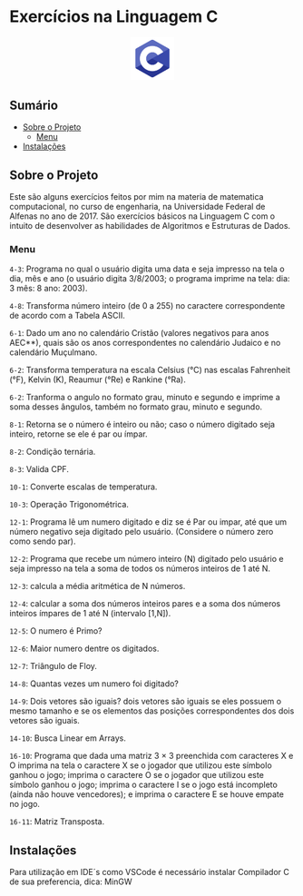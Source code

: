 # Exercícios na Linguagem C

<p align="center">
  <img src="img/c.png" alt="foto1" style="width: 15%;">
</p>

## Sumário

- [Sobre o Projeto](#sobre-o-projeto)
  - [Menu](#Menu)
- [Instalações](#instalacao)

## Sobre o Projeto

Este são alguns exercícios feitos por mim na materia de matematica computacional, no curso de engenharia, na Universidade Federal de Alfenas no ano de 2017.
São exercícios básicos na Linguagem C com o intuito de desenvolver as habilidades de Algoritmos e Estruturas de Dados.

### Menu

`4-3`: Programa no qual o usuário digita uma data e seja impresso na tela o dia, mês e ano (o usuário digita 3/8/2003; o
programa imprime na tela: dia: 3 mês: 8 ano: 2003).

`4-8`: Transforma número inteiro (de 0 a 255) no caractere correspondente de acordo com a Tabela ASCII.

`6-1`: Dado um ano no calendário Cristão (valores negativos para anos AEC\*\*), quais são os anos correspondentes no calendário Judaico e no calendário Muçulmano.

`6-2`: Transforma temperatura na escala Celsius (°C) nas escalas Fahrenheit (°F), Kelvin (K), Reaumur (°Re) e Rankine (°Ra).

`6-2`: Tranforma o angulo no formato grau, minuto e segundo e imprime a soma desses ângulos, também no formato grau, minuto e segundo.

`8-1`: Retorna se o número é inteiro ou não; caso o número digitado seja inteiro, retorne se ele é par ou ímpar.

`8-2`: Condição ternária.

`8-3`: Valida CPF.

`10-1`: Converte escalas de temperatura.

`10-3`: Operação Trigonométrica.

`12-1`: Programa lê um numero digitado e diz se é Par ou impar, até que um número negativo seja digitado pelo usuário. (Considere o número zero como sendo par).

`12-2`: Programa que recebe um número inteiro (N) digitado pelo usuário e seja impresso na tela a soma de todos os números inteiros de 1 até N.

`12-3`: calcula a média aritmética de N números.

`12-4`: calcular a soma dos números inteiros pares e a soma dos números inteiros ímpares de 1 até N (intervalo [1,N]).

`12-5`: O numero é Primo?

`12-6`: Maior numero dentre os digitados.

`12-7`: Triângulo de Floy.

`14-8`: Quantas vezes um numero foi digitado?

`14-9`: Dois vetores são iguais? dois vetores são iguais se eles possuem o mesmo tamanho e se os elementos das posições correspondentes dos dois vetores são iguais.

`14-10`: Busca Linear em Arrays.

`16-10`: Programa que dada uma matriz 3 × 3 preenchida com caracteres X e O imprima na tela o caractere X se o jogador que utilizou este símbolo ganhou o jogo;
imprima o caractere O se o jogador que utilizou este símbolo ganhou o jogo; imprima o caractere I se o jogo está incompleto (ainda não houve vencedores);
e imprima o caractere E se houve empate no jogo.

`16-11`: Matriz Transposta.

## Instalações

Para utilização em IDE´s como VSCode é necessário instalar Compilador C de sua preferencia, dica: MinGW
